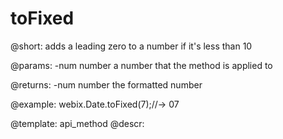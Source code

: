 toFixed
=============
@short: adds a leading zero to a number if it's less than 10
	

@params:
-num	number	a number that the method is applied to

@returns:
-num	number  the formatted number	

@example:
webix.Date.toFixed(7);//-> 07

@template:	api_method
@descr:


